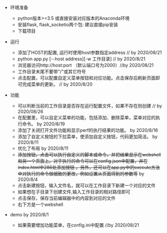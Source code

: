- 环境准备
    * python版本>=3.5 或直接安装对应版本的Anaconda环境 
    * 安装flask, flask_socketio两个包: 建议直接pip安装
    * 下载项目
- 运行
    * 添加了HOST的配置, 运行时使用host参数指定address  // by 2020/08/21
    * python app.py [--host address][-w 工作目录]    // by 2020/8/21
    * 浏览器访问http://host:port （默认端口号为2000）//by 2020/08/21
    * 工作目录末尾不要带"/"或其它符号
    * 点击配置，可以配置自定义菜单按钮和对应功能。点击保存后刷新页面即可完成菜单的更新。 // by 2020/8/20
   
- 功能
    * 可以判断当前的工作目录是否存在运行配置文件，如果不存在则创建  // by 2020/08/26
    * 在配置里，可以自定义菜单的功能，包括添加、删除菜单，菜单对应的执行命令。 by 2020/8/19
    * 添加了关闭打开文件功能和显示perf的执行结果的功能。  by 2020/8/16
    * 添加了自定义按钮的下拉菜单，使添加自定义按钮，代码更加简洁。 by 2020/8/11
    * 优化了布局 by 2020/8/11
    * ~~添加按钮，点击可以执行自定义的脚本或命令，并把结果显示在webshell和另一个页面上。对于执行的命令可以在config.json中配置，并在index.html中286处添加按钮 。另外，还可以在app.py中的execute方法中对执行的命令做细致的更改，例如设置从页面得到的参数等~~   by  2020/8/4
    * 点击新建按钮，输入文件名，就可以在工作目录下新建一个对应的文件 
    * 如果想在子目录下创建文件,输入工作目录的相对路径即可
    * 点击保存，保存当前编辑器中的内容到对应的文件
    * 右下方是一个webshell
- demo   by 2020/8/1
    * 如果需要增加功能菜单，在config.ini中配置 //by 2020/08/21



